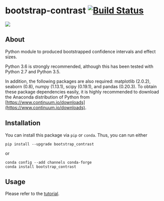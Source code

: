 # bootstrap-contrast [![Build Status](https://travis-ci.org/josesho/bootstrap_contrast.svg?branch=master)](https://travis-ci.org/josesho/bootstrap_contrast)

![](https://raw.githubusercontent.com/josesho/bootstrap_contrast/master/images/readme-float-contrast.png)

## About

Python module to produced bootstrapped confidence intervals and effect sizes.

Python 3.6 is strongly recommended, although this has been tested with Python 2.7 and Python 3.5.

In addition, the following packages are also required: matplotlib (2.0.2), seaborn (0.8), numpy (1.13.1), scipy (0.19.1), and pandas (0.20.3). To obtain these package dependencies easily, it is highly recommended to download the Anaconda distribution of Python from [https://www.continuum.io/downloads](https://www.continuum.io/downloads).


## Installation

You can install this package via `pip` or `conda`. Thus, you can run either

```
pip install --upgrade bootstrap_contrast
```
or

```
conda config --add channels conda-forge
conda install bootstrap_contrast
```

## Usage

Please refer to the [tutorial](https://github.com/josesho/bootstrap_contrast/blob/master/bootstrap-contrast_v0.325_Tutorial.ipynb).
